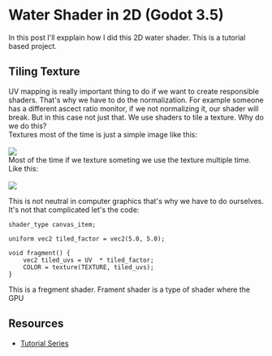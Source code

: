# Water Shader in 2D (Godot 3.5)
In this post I'll expplain how I did this 2D water shader. This is a tutorial based project.

<h2>Tiling Texture</h2>
UV mapping is really important thing to do if we want to create responsible shaders. That's why we have to do the normalization. For example someone has a different ascect ratio monitor, if we not normalizing it, our shader will break. But in this case not just that. We use shaders to tile a texture. Why do we do this?<br>
Textures most of the time is just a simple image like this:<br><br>
<img src = "https://github.com/martonban/GraphicsDemos/blob/master/Pictures/WaterShader/water_diffuse.png?raw=true"></img>
<br>
Most of the time if we texture someting we use the texture multiple time. Like this:<br><br>
<img src = "https://github.com/martonban/GraphicsDemos/blob/master/Pictures/WaterShader/Tiling%20TextureShow.png?raw=true"></img><br>

This is not neutral in computer graphics that's why we have to do ourselves. It's not that complicated let's the code:

```
shader_type canvas_item;

uniform vec2 tiled_factor = vec2(5.0, 5.0);

void fragment() {
	vec2 tiled_uvs = UV  * tiled_factor;
	COLOR = texture(TEXTURE, tiled_uvs);
}
```
This is a fregment shader. Frament shader is a type of shader where the GPU 


<h2>Resources</h2>
<ul>
    <li><a href="https://www.youtube.com/watch?v=xoyk_A0RSpI&list=PLhqJJNjsQ7KHqNMYmTwtsYTeTrqrRP_fP&index=1">Tutorial Series</li>
</ul>
